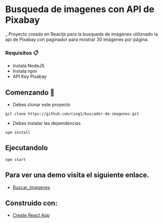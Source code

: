 # Busqueda de imagenes con API de Pixabay
_ Proyecto creado en Reactjs para la busqueda de imágenes utiliznado la api de Pixabay con paginador para mostrar 30 imágenes por página.

### Requisitos 📋
* Instala NodeJS
* Instala npm
* API Key Pixabay

## Comenzando 🚀
* Debes clonar este proyecto
```
git clone https://github.com/cing1/buscador-de-imagenes.git
```
* Debes instalar las dependencias
```
npm install
```
## Ejecutandolo
```
npm start
```
## Para ver una demo visita el siguiente enlace.
* [Buscar_Imagenes](https://buscador-de-imagenes-cing.vercel.app/)


## Construido con:
* [Create React App](https://create-react-app.dev/)

